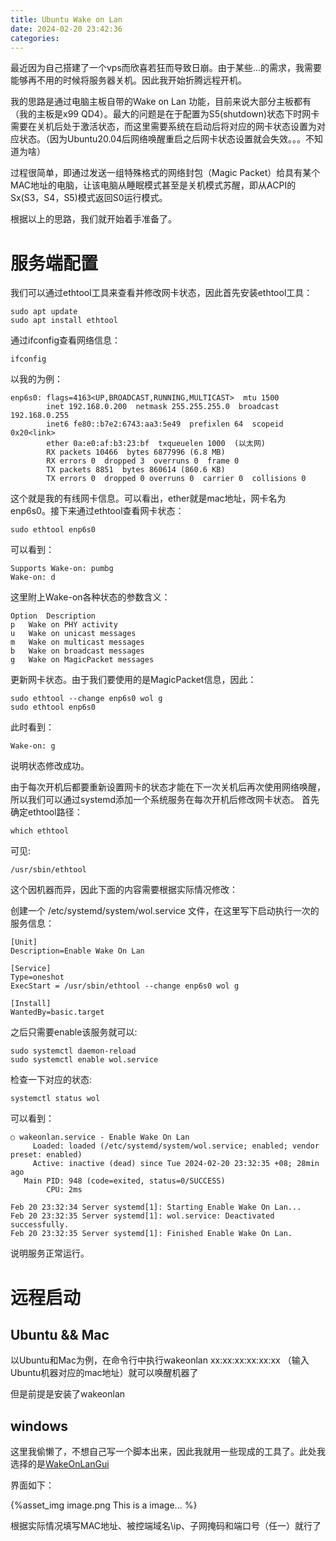 ```yaml
---
title: Ubuntu Wake on Lan
date: 2024-02-20 23:42:36
categories:
---
```


最近因为自己搭建了一个vps而欣喜若狂而导致日崩。由于某些...的需求，我需要能够再不用的时候将服务器关机。因此我开始折腾远程开机。

我的思路是通过电脑主板自带的Wake on Lan 功能，目前来说大部分主板都有（我的主板是x99 QD4）。最大的问题是在于配置为S5(shutdown)状态下时网卡需要在关机后处于激活状态，而这里需要系统在启动后将对应的网卡状态设置为对应状态。（因为Ubuntu20.04后网络唤醒重启之后网卡状态设置就会失效。。。不知道为啥）

过程很简单，即通过发送一组特殊格式的网络封包（Magic Packet）给具有某个MAC地址的电脑，让该电脑从睡眠模式甚至是关机模式苏醒，即从ACPI的Sx(S3，S4，S5)模式返回S0运行模式。

根据以上的思路，我们就开始着手准备了。

# 服务端配置
我们可以通过ethtool工具来查看并修改网卡状态，因此首先安装ethtool工具：
```
sudo apt update
sudo apt install ethtool
```
通过ifconfig查看网络信息：
```
ifconfig
```

以我的为例：
```
enp6s0: flags=4163<UP,BROADCAST,RUNNING,MULTICAST>  mtu 1500
        inet 192.168.0.200  netmask 255.255.255.0  broadcast 192.168.0.255
        inet6 fe80::b7e2:6743:aa3:5e49  prefixlen 64  scopeid 0x20<link>
        ether 0a:e0:af:b3:23:bf  txqueuelen 1000  (以太网)
        RX packets 10466  bytes 6877996 (6.8 MB)
        RX errors 0  dropped 3  overruns 0  frame 0
        TX packets 8851  bytes 860614 (860.6 KB)
        TX errors 0  dropped 0 overruns 0  carrier 0  collisions 0
```

这个就是我的有线网卡信息。可以看出，ether就是mac地址，网卡名为enp6s0。接下来通过ethtool查看网卡状态：
```
sudo ethtool enp6s0
```

可以看到：
```
Supports Wake-on: pumbg
Wake-on: d
```

这里附上Wake-on各种状态的参数含义：
```
Option	Description
p	Wake on PHY activity
u	Wake on unicast messages
m	Wake on multicast messages
b	Wake on broadcast messages
g	Wake on MagicPacket messages
```

更新网卡状态。由于我们要使用的是MagicPacket信息，因此：
```
sudo ethtool --change enp6s0 wol g
sudo ethtool enp6s0
```

此时看到：
```
Wake-on: g
```
说明状态修改成功。

由于每次开机后都要重新设置网卡的状态才能在下一次关机后再次使用网络唤醒，所以我们可以通过systemd添加一个系统服务在每次开机后修改网卡状态。
首先确定ethtool路径：
```
which ethtool
```
可见:
```
/usr/sbin/ethtool
```
这个因机器而异，因此下面的内容需要根据实际情况修改：

创建一个 /etc/systemd/system/wol.service 文件，在这里写下启动执行一次的服务信息：

```
[Unit]
Description=Enable Wake On Lan

[Service]
Type=oneshot
ExecStart = /usr/sbin/ethtool --change enp6s0 wol g

[Install]
WantedBy=basic.target
```

之后只需要enable该服务就可以:
```
sudo systemctl daemon-reload
sudo systemctl enable wol.service
```

检查一下对应的状态:
```
systemctl status wol
```
可以看到：
```
○ wakeonlan.service - Enable Wake On Lan
     Loaded: loaded (/etc/systemd/system/wol.service; enabled; vendor preset: enabled)
     Active: inactive (dead) since Tue 2024-02-20 23:32:35 +08; 28min ago
   Main PID: 948 (code=exited, status=0/SUCCESS)
        CPU: 2ms

Feb 20 23:32:34 Server systemd[1]: Starting Enable Wake On Lan...
Feb 20 23:32:35 Server systemd[1]: wol.service: Deactivated successfully.
Feb 20 23:32:35 Server systemd[1]: Finished Enable Wake On Lan.
```

说明服务正常运行。

# 远程启动

## Ubuntu && Mac
以Ubuntu和Mac为例，在命令行中执行wakeonlan xx:xx:xx:xx:xx:xx （输入Ubuntu机器对应的mac地址）就可以唤醒机器了

但是前提是安装了wakeonlan

## windows
这里我偷懒了，不想自己写一个脚本出来，因此我就用一些现成的工具了。此处我选择的是[WakeOnLanGui](https://www.depicus.com/wake-on-lan/wake-on-lan-gui)

界面如下：

{%asset_img image.png This is a image... %}

根据实际情况填写MAC地址、被控端域名\ip、子网掩码和端口号（任一）就行了
